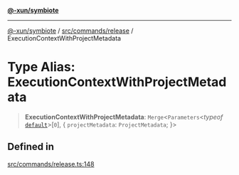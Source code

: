 [**@-xun/symbiote**](../../../../README.md)

***

[@-xun/symbiote](../../../../README.md) / [src/commands/release](../README.md) / ExecutionContextWithProjectMetadata

# Type Alias: ExecutionContextWithProjectMetadata

> **ExecutionContextWithProjectMetadata**: `Merge`\<`Parameters`\<*typeof* [`default`](../functions/default.md)\>\[`0`\], \{ `projectMetadata`: `ProjectMetadata`; \}\>

## Defined in

[src/commands/release.ts:148](https://github.com/Xunnamius/symbiote/blob/26e756362a16f050e03cef2c4c582d94e29614cd/src/commands/release.ts#L148)
